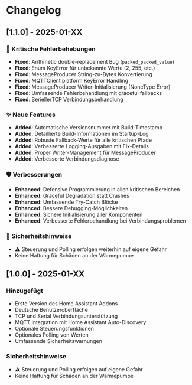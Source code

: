 # Changelog

## [1.1.0] - 2025-01-XX

### 🔧 Kritische Fehlerbehebungen
- **Fixed**: Arithmetic double-replacement Bug (`packed_packed_value`)
- **Fixed**: Enum KeyError für unbekannte Werte (2, 255, etc.)
- **Fixed**: MessageProducer String-zu-Bytes Konvertierung
- **Fixed**: MQTTClient platform KeyError Handling
- **Fixed**: MessageProducer Writer-Initialisierung (NoneType Error)
- **Fixed**: Umfassende Fehlerbehandlung mit graceful fallbacks
- **Fixed**: Serielle/TCP Verbindungsbehandlung

### ✨ Neue Features
- **Added**: Automatische Versionsnummer mit Build-Timestamp
- **Added**: Detaillierte Build-Informationen im Startup-Log
- **Added**: Robuste Fallback-Werte für alle kritischen Pfade
- **Added**: Verbesserte Logging-Ausgaben mit Fix-Details
- **Added**: Proper Writer-Management für MessageProducer
- **Added**: Verbesserte Verbindungsdiagnose

### 🛡️ Verbesserungen
- **Enhanced**: Defensive Programmierung in allen kritischen Bereichen
- **Enhanced**: Graceful Degradation statt Crashes
- **Enhanced**: Umfassende Try-Catch Blöcke
- **Enhanced**: Bessere Debugging-Möglichkeiten
- **Enhanced**: Sichere Initialisierung aller Komponenten
- **Enhanced**: Verbesserte Fehlerbehandlung bei Verbindungsproblemen

### 🚨 Sicherheitshinweise
- ⚠️ Steuerung und Polling erfolgen weiterhin auf eigene Gefahr
- Keine Haftung für Schäden an der Wärmepumpe

## [1.0.0] - 2025-01-XX

### Hinzugefügt
- Erste Version des Home Assistant Addons
- Deutsche Benutzeroberfläche
- TCP und Serial Verbindungsunterstützung
- MQTT Integration mit Home Assistant Auto-Discovery
- Optionale Steuerungsfunktionen
- Optionales Polling von Werten
- Umfassende Sicherheitswarnungen

### Sicherheitshinweise
- ⚠️ Steuerung und Polling erfolgen auf eigene Gefahr
- Keine Haftung für Schäden an der Wärmepumpe